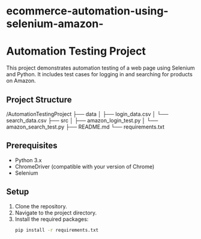 # ecommerce-automation-using-selenium-amazon-

# Automation Testing Project

This project demonstrates automation testing of a web page using Selenium and Python. It includes test cases for logging in and searching for products on Amazon.

## Project Structure
/AutomationTestingProject
├── data
│   ├── login_data.csv
│   └── search_data.csv
├── src
│   ├── amazon_login_test.py
│   └── amazon_search_test.py
├── README.md
└── requirements.txt

## Prerequisites
- Python 3.x
- ChromeDriver (compatible with your version of Chrome)
- Selenium

## Setup
1. Clone the repository.
2. Navigate to the project directory.
3. Install the required packages:
   ```bash
   pip install -r requirements.txt
